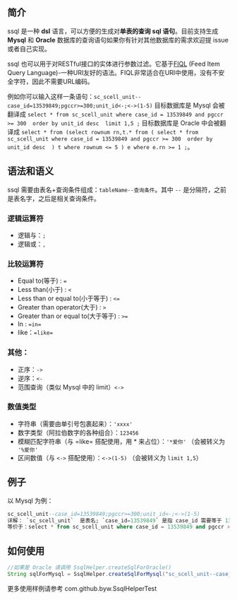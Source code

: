 ## 简介

ssql 是一种 **dsl** 语言，可以方便的生成对**单表的查询 sql 语句**。目前支持生成 **Mysql** 和 **Oracle** 数据库的查询语句如果你有针对其他数据库的需求欢迎提 issue 或者自己实现。

ssql 也可以用于对RESTful接口的实体进行参数过滤。它基于[FIQL](http://tools.ietf.org/html/draft-nottingham-atompub-fiql-00) (Feed Item Query Language)-一种URI友好的语法。FIQL非常适合在URI中使用，没有不安全字符，因此不需要URL编码。

例如你可以输入这样一条语句：`sc_scell_unit--case_id=13539849;pgccr>=300;unit_id<-;<->(1-5)` 目标数据库是 Mysql 会被翻译成 `select * from sc_scell_unit where case_id = 13539849 and pgccr >= 300  order by unit_id desc  limit 1,5 ;` 目标数据库是 Oracle 中会被翻译成 `select * from (select rownum rn,t.* from ( select * from sc_scell_unit where case_id = 13539849 and pgccr >= 300  order by unit_id desc  ) t where rownum <= 5 ) e where e.rn >= 1 ;`。

## 语法和语义

ssql 需要由表名+查询条件组成：`tableName--查询条件`。其中 `--` 是分隔符，之前是表名字，之后是相关查询条件。

### 逻辑运算符

- 逻辑与：`;`
- 逻辑或：`,`

### 比较运算符

- Equal to(等于) : `=`
- Less than(小于) :  `<`
- Less than or equal to(小于等于) : `<=`
- Greater than operator(大于) :  `>`
- Greater than or equal to(大于等于) : `>=`
- In : `=in=`
- like：`=like=`

### 其他：

- 正序：`->`
- 逆序：`<-`
- 范围查询（类似 Mysql 中的 limit）`<->`

### 数值类型

- 字符串（需要由单引号包裹起来）：`'xxxx'`
- 数字类型（阿拉伯数字的各种组合）：`123456`
- 模糊匹配字符串（与 =like= 搭配使用，用 * 来占位）：`'*爱你'` （会被转义为 `'%爱你'`
- 区间数值（与 `<->` 搭配使用）：`<->(1-5)` （会被转义为 `limit 1,5`）

## 例子

以 Mysql 为例：

~~~sql
sc_scell_unit--case_id=13539849;pgccr>=300;unit_id<-;<->(1-5)
详解： `sc_scell_unit`  是表名; `case_id=13539849` 是指 case_id 需要等于 13539849;  `;` 是 and 的意思; `pgccr>=300` 表示 pgccr 要大于等于 300;`unit_id<-` 表示按照 unit_id 字段逆序返回结果; <->(1-5) 表示 limie 1,5;
等价于：select * from sc_scell_unit where case_id = 13539849 and pgccr >= 300  order by unit_id desc  limit 1,5 ;


~~~
## 如何使用
~~~java
//如果是 Oracle 请调用 SsqlHelper.createSqlForOracle()
String sqlForMysql = SsqlHelper.createSqlForMysql("sc_scell_unit--case_id=13539849;pgccr>=300;unit_id<-;<->(1-5)");
~~~
更多使用样例请参考 com.github.byw.SsqlHelperTest

